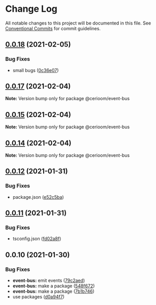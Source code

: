 # Change Log

All notable changes to this project will be documented in this file.
See [Conventional Commits](https://conventionalcommits.org) for commit guidelines.

## [0.0.18](https://github.com/cerioom/cerioom-node/compare/v0.0.17...v0.0.18) (2021-02-05)


### Bug Fixes

* small bugs ([0c36e07](https://github.com/cerioom/cerioom-node/commit/0c36e0737d21bf734abe41a0062e6c3817885eca))





## [0.0.17](https://github.com/cerioom/cerioom-node/compare/v0.0.15...v0.0.17) (2021-02-04)

**Note:** Version bump only for package @cerioom/event-bus





## [0.0.15](https://github.com/cerioom/cerioom-node/compare/v0.0.14...v0.0.15) (2021-02-04)

**Note:** Version bump only for package @cerioom/event-bus





## [0.0.14](https://github.com/cerioom/cerioom-node/compare/v0.0.12...v0.0.14) (2021-02-04)

**Note:** Version bump only for package @cerioom/event-bus





## [0.0.12](https://github.com/cerioom/cerioom-node/compare/v0.0.11...v0.0.12) (2021-01-31)


### Bug Fixes

* package.json ([e52c5ba](https://github.com/cerioom/cerioom-node/commit/e52c5ba1a631ff072ec777e9933f5d0029eef551))





## [0.0.11](https://github.com/cerioom/cerioom-node/compare/v0.0.10...v0.0.11) (2021-01-31)


### Bug Fixes

* tsconfig.json ([fd02a8f](https://github.com/cerioom/cerioom-node/commit/fd02a8f942200ee144fe6e8c609a20d8b35d8e3d))





## 0.0.10 (2021-01-30)


### Bug Fixes

* **event-bus:** emit events ([79c2aed](https://github.com/cerioom/cerioom-node/commit/79c2aedf0a3c5691cad2a0960454355188f96932))
* **event-bus:** make a package ([548f672](https://github.com/cerioom/cerioom-node/commit/548f672b2e48a0fdae4b6a6df9f55b500925caa1))
* **event-bus:** make a package ([7b1b746](https://github.com/cerioom/cerioom-node/commit/7b1b7469c651f51d60672c9c2bc9fdec6b1aed7e))
* use packages ([d0a94f7](https://github.com/cerioom/cerioom-node/commit/d0a94f795e29fdae96fe1eb8123f4777ed3ec6ec))
